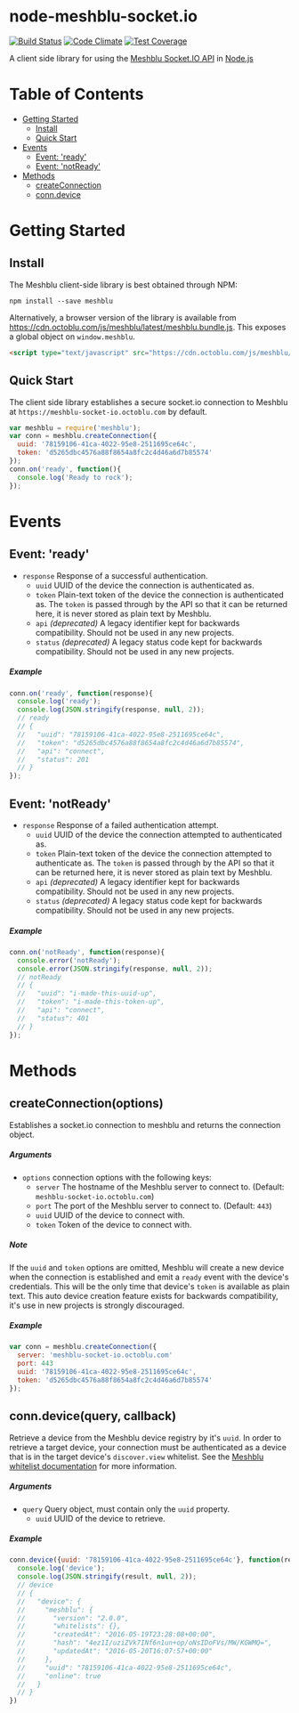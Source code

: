 # node-meshblu-socket.io

[![Build Status](https://travis-ci.org/octoblu/node-meshblu-socket.io.svg?branch=master)](https://travis-ci.org/octoblu/node-meshblu-socket.io)
[![Code Climate](https://codeclimate.com/github/octoblu/meshblu-npm/badges/gpa.svg)](https://codeclimate.com/github/octoblu/meshblu-npm)
[![Test Coverage](https://codeclimate.com/github/octoblu/meshblu-npm/badges/coverage.svg)](https://codeclimate.com/github/octoblu/meshblu-npm)

A client side library for using the [Meshblu Socket.IO API](https://meshblu-socketio.readme.io/) in [Node.js](https://nodejs.org)

# Table of Contents

* [Getting Started](#getting-started)
  * [Install](#install)
  * [Quick Start](#quick-start)
* [Events](#events)
  * [Event: 'ready'](#event-ready)
  * [Event: 'notReady'](#event-notready)
* [Methods](#methods)
  * [createConnection](#createconnectionoptions)
  * [conn.device](#conndevice)

# Getting Started

## Install

The Meshblu client-side library is best obtained through NPM:

```shell
npm install --save meshblu
```

Alternatively, a browser version of the library is available from https://cdn.octoblu.com/js/meshblu/latest/meshblu.bundle.js. This exposes a global object on `window.meshblu`.

```html
<script type="text/javascript" src="https://cdn.octoblu.com/js/meshblu/latest/meshblu.bundle.js" ></script>
```

## Quick Start

The client side library establishes a secure socket.io connection to Meshblu at `https://meshblu-socket-io.octoblu.com` by default.

```javascript
var meshblu = require('meshblu');
var conn = meshblu.createConnection({
  uuid: '78159106-41ca-4022-95e8-2511695ce64c',
  token: 'd5265dbc4576a88f8654a8fc2c4d46a6d7b85574'
});
conn.on('ready', function(){
  console.log('Ready to rock');
});
```

# Events

## Event: 'ready'

* `response` Response of a successful authentication.
  * `uuid` UUID of the device the connection is authenticated as.
  * `token` Plain-text token of the device the connection is authenticated as. The `token` is passed through by the API so that it can be returned here, it is never stored as plain text by Meshblu.
  * `api` *(deprecated)* A legacy identifier kept for backwards compatibility. Should not be used in any new projects.
  * `status` *(deprecated)* A legacy status code kept for backwards compatibility. Should not be used in any new projects.

##### Example

```javascript
conn.on('ready', function(response){
  console.log('ready');
  console.log(JSON.stringify(response, null, 2));
  // ready
  // {
  //   "uuid": "78159106-41ca-4022-95e8-2511695ce64c",
  //   "token": "d5265dbc4576a88f8654a8fc2c4d46a6d7b85574",
  //   "api": "connect",
  //   "status": 201
  // }
});
```

## Event: 'notReady'

* `response` Response of a failed authentication attempt.
  * `uuid` UUID of the device the connection attempted to authenticated as.
  * `token` Plain-text token of the device the connection attempted to authenticate as. The `token` is passed through by the API so that it can be returned here, it is never stored as plain text by Meshblu.
  * `api` *(deprecated)* A legacy identifier kept for backwards compatibility. Should not be used in any new projects.
  * `status` *(deprecated)* A legacy status code kept for backwards compatibility. Should not be used in any new projects.

##### Example

```javascript
conn.on('notReady', function(response){
  console.error('notReady');
  console.error(JSON.stringify(response, null, 2));
  // notReady
  // {
  //   "uuid": "i-made-this-uuid-up",
  //   "token": "i-made-this-token-up",
  //   "api": "connect",
  //   "status": 401
  // }
});
```

# Methods

## createConnection(options)

Establishes a socket.io connection to meshblu and returns the connection object.

##### Arguments

* `options` connection options with the following keys:
  * `server` The hostname of the Meshblu server to connect to. (Default: `meshblu-socket-io.octoblu.com`)
  * `port` The port of the Meshblu server to connect to. (Default: `443`)
  * `uuid` UUID of the device to connect with.
  * `token` Token of the device to connect with.

##### Note

If the `uuid` and `token` options are omitted, Meshblu will create a new device when the connection is established and emit a `ready` event with the device's credentials. This will be the only time that device's `token` is available as plain text. This auto device creation feature exists for backwards compatibility, it's use in new projects is strongly discouraged.

##### Example

```javascript
var conn = meshblu.createConnection({
  server: 'meshblu-socket-io.octoblu.com'
  port: 443
  uuid: '78159106-41ca-4022-95e8-2511695ce64c',
  token: 'd5265dbc4576a88f8654a8fc2c4d46a6d7b85574'
});
```

## conn.device(query, callback)

Retrieve a device from the Meshblu device registry by it's `uuid`. In order to retrieve a target device, your connection must be authenticated as a device that is in the target device's `discover.view` whitelist. See the [Meshblu whitelist documentation](https://meshblu.readme.io/docs/whitelists-2-0) for more information.

##### Arguments

* `query` Query object, must contain only the `uuid` property.
  * `uuid` UUID of the device to retrieve.

##### Example

```javascript
conn.device({uuid: '78159106-41ca-4022-95e8-2511695ce64c'}, function(result){
  console.log('device');
  console.log(JSON.stringify(result, null, 2));
  // device
  // {
  //   "device": {
  //     "meshblu": {
  //       "version": "2.0.0",
  //       "whitelists": {},
  //       "createdAt": "2016-05-19T23:28:08+00:00",
  //       "hash": "4ez1I/uziZVk7INf6n1un+op/oNsIDoFVs/MW/KGWMQ=",
  //       "updatedAt": "2016-05-20T16:07:57+00:00"
  //     },
  //     "uuid": "78159106-41ca-4022-95e8-2511695ce64c",
  //     "online": true
  //   }
  // }
})
```
